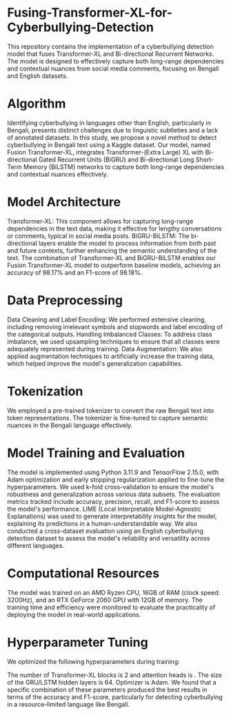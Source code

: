 # Fusing-Transformer-XL-for-Cyberbullying-Detection
This repository contains the implementation of a cyberbullying detection model that fuses Transformer-XL and Bi-directional Recurrent Networks. The model is designed to effectively capture both long-range dependencies and contextual nuances from social media comments, focusing on Bengali and English datasets. 

# Algorithm
  Identifying cyberbullying in languages other than English, particularly in Bengali, presents distinct challenges due to linguistic subtleties and a lack of annotated datasets. In this study, we propose a novel method to detect cyberbullying in Bengali text using a Kaggle dataset. Our model, named Fusion Transformer-XL, integrates Transformer-(Extra Large) XL with Bi-directional Gated Recurrent Units (BiGRU) and Bi-directional Long Short-Term Memory (BiLSTM) networks to capture both long-range dependencies and contextual nuances effectively.

# Model Architecture
   Transformer-XL:  This component allows for capturing long-range dependencies in the text data, making it effective for lengthy conversations or comments, typical in social media posts.
   BiGRU-BiLSTM: The bi-directional layers enable the model to process information from both past and future contexts, further enhancing the semantic understanding of the text.
   The combination of Transformer-XL and BiGRU-BiLSTM enables our Fusion Transformer-XL model to outperform baseline models, achieving an accuracy of 98.17% and an F1-score of 98.18%.

# Data Preprocessing
   Data Cleaning and Label Encoding: We performed extensive cleaning, including removing irrelevant symbols and stopwords and label encoding of the categorical outputs.
   Handling Imbalanced Classes: To address class imbalance, we used upsampling techniques to ensure that all classes were adequately represented during training.
   Data Augmentation: We also applied augmentation techniques to artificially increase the training data, which helped improve the model's generalization capabilities.

# Tokenization
  We employed a pre-trained tokenizer to convert the raw Bengali text into token representations. The tokenizer is fine-tuned to capture semantic nuances in the Bengali language effectively.
# Model Training and Evaluation
  The model is implemented using Python 3.11.9 and TensorFlow 2.15.0, with Adam optimization and early stopping regularization applied to fine-tune the hyperparameters.
  We used k-fold cross-validation to ensure the model's robustness and generalization across various data subsets.
  The evaluation metrics tracked include accuracy, precision, recall, and F1-score to assess the model's performance.
  LIME (Local Interpretable Model-Agnostic Explanations) was used to generate interpretability insights for the model, explaining its predictions in a human-understandable way.
  We also conducted a cross-dataset evaluation using an English cyberbullying detection dataset to assess the model's reliability and versatility across different languages.

# Computational Resources
The model was trained on an AMD Ryzen CPU, 16GB of RAM (clock speed: 3200Hz), and an RTX GeForce 2060 GPU with 12GB of memory. The training time and efficiency were monitored to evaluate the practicality of deploying the model in real-world applications.

# Hyperparameter Tuning
We optimized the following hyperparameters during training:

  The number of Transformer-XL blocks is 2 and attention heads is .
  The size of the GRU/LSTM hidden layers is 64.
  Optimizer is Adam.
  We found that a specific combination of these parameters produced the best results in terms of the accuracy and F1-score, particularly for detecting cyberbullying in a resource-limited language like Bengali.
